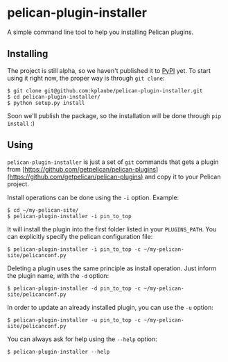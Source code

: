 # pelican-plugin-installer

A simple command line tool to help you installing Pelican plugins.

## Installing

The project is still alpha, so we haven't published it to [PyPI](https://pypi.python.org/pypi) yet. To start using it right now, the proper way is through `git clone`:

```
$ git clone git@github.com:kplaube/pelican-plugin-installer.git
$ cd pelican-plugin-installer/
$ python setup.py install
```

Soon we'll publish the package, so the installation will be done through `pip install` :)

## Using

`pelican-plugin-installer` is just a set of `git` commands that gets a plugin from [https://github.com/getpelican/pelican-plugins](https://github.com/getpelican/pelican-plugins) and copy it to your Pelican project.

Install operations can be done using the `-i` option. Example:

```
$ cd ~/my-pelican-site/
$ pelican-plugin-installer -i pin_to_top
```

It will install the plugin into the first folder listed in your `PLUGINS_PATH`. You can explicitly specify the pelican configuration file:

```
$ pelican-plugin-installer -i pin_to_top -c ~/my-pelican-site/pelicanconf.py
```

Deleting a plugin uses the same principle as install operation. Just inform the plugin name, with the `-d` option:

```
$ pelican-plugin-installer -d pin_to_top -c ~/my-pelican-site/pelicanconf.py
```

In order to update an already installed plugin, you can use the `-u` option:

```
$ pelican-plugin-installer -u pin_to_top -c ~/my-pelican-site/pelicanconf.py
```

You can always ask for help using the `--help` option:

```
$ pelican-plugin-installer --help
```
